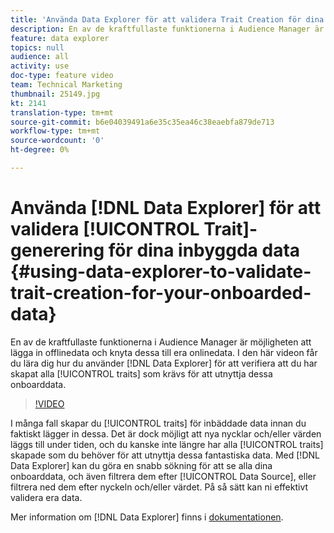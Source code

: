 ```yaml
---
title: 'Använda Data Explorer för att validera Trait Creation för dina inbyggda data '
description: En av de kraftfullaste funktionerna i Audience Manager är möjligheten att lägga in offlinedata och knyta dessa till era onlinedata. I den här videon får du lära dig hur du använder Data Explorer för att validera att du har skapat alla egenskaper som krävs för att utnyttja dessa inbyggda data.
feature: data explorer
topics: null
audience: all
activity: use
doc-type: feature video
team: Technical Marketing
thumbnail: 25149.jpg
kt: 2141
translation-type: tm+mt
source-git-commit: b6e04039491a6e35c35ea46c38eaebfa879de713
workflow-type: tm+mt
source-wordcount: '0'
ht-degree: 0%

---
```



# Använda [!DNL Data Explorer] för att validera [!UICONTROL Trait]-generering för dina inbyggda data {#using-data-explorer-to-validate-trait-creation-for-your-onboarded-data}

En av de kraftfullaste funktionerna i Audience Manager är möjligheten att lägga in offlinedata och knyta dessa till era onlinedata. I den här videon får du lära dig hur du använder [!DNL Data Explorer] för att verifiera att du har skapat alla [!UICONTROL traits] som krävs för att utnyttja dessa onboarddata.

>[!VIDEO](https://video.tv.adobe.com/v/25149/?quality=12)

I många fall skapar du [!UICONTROL traits] för inbäddade data innan du faktiskt lägger in dessa. Det är dock möjligt att nya nycklar och/eller värden läggs till under tiden, och du kanske inte längre har alla [!UICONTROL traits] skapade som du behöver för att utnyttja dessa fantastiska data. Med [!DNL Data Explorer] kan du göra en snabb sökning för att se alla dina onboarddata, och även filtrera dem efter [!UICONTROL Data Source], eller filtrera ned dem efter nyckeln och/eller värdet. På så sätt kan ni effektivt validera era data.

Mer information om [!DNL Data Explorer] finns i [dokumentationen](https://experiencecloud.adobe.com/resources/help/en_US/aam/data-explorer.html).